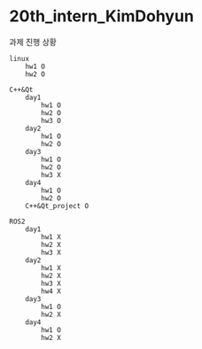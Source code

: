 # 20th_intern_KimDohyun

과제 진행 상황

    linux
        hw1 O
        hw2 O

    C++&Qt
        day1
            hw1 O
            hw2 O
            hw3 O
        day2
            hw1 O
            hw2 O
        day3
            hw1 O
            hw2 O
            hw3 X
        day4
            hw1 O
            hw2 O
        C++&Qt_project O

    ROS2
        day1
            hw1 X
            hw2 X
            hw3 X
        day2
            hw1 X
            hw2 X
            hw3 X
            hw4 X
        day3
            hw1 O
            hw2 X
        day4
            hw1 O
            hw2 X

